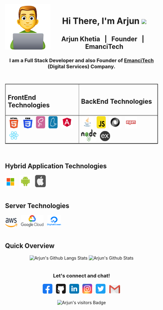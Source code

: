 <img src="https://github.com/arjunkhetia/arjunkhetia/blob/master/images/developer.png" align="left" width="150" height="150">
<div align="center">
   <h1>Hi There, I'm Arjun  <img src="https://media.giphy.com/media/hvRJCLFzcasrR4ia7z/giphy.gif" width="25px"> </h1>
</div>
<div align="center">
   <h2> Arjun Khetia &nbsp; | &nbsp; Founder &nbsp; | &nbsp; EmanciTech </h2>
   <h3>
      I am a Full Stack Developer and also Founder of 
      <span>
         <a href="http://www.emancitech.com">EmanciTech</a>
      </span> 
      (Digital Services) Company.
   </h3>
</div>
<br />
<table border="none">
 <tr>
    <td><h2>FrontEnd Technologies</h2></td>
    <td><h2>BackEnd Technologies</h2></td>
 </tr>
 <tr>
    <td>
      <img raw=true height="35" width="40" src="https://github.com/arjunkhetia/arjunkhetia/blob/master/images/html.png">
      &nbsp;
      <img raw=true height="35" width="30" src="https://github.com/arjunkhetia/arjunkhetia/blob/master/images/css.png">
      &nbsp;
      <img raw=true height="40" width="30" src="https://github.com/arjunkhetia/arjunkhetia/blob/master/images/sass.svg">
      &nbsp;
      <img raw=true height="40" width="30" src="https://github.com/arjunkhetia/arjunkhetia/blob/master/images/yarn.svg">
      &nbsp;
      <img raw=true height="40" width="40" src="https://github.com/arjunkhetia/arjunkhetia/blob/master/images/angular.svg">
      &nbsp;
      <img raw=true height="40" width="40" src="https://github.com/arjunkhetia/arjunkhetia/blob/master/images/react.svg">
    </td>
    <td>
      <img raw=true height="40" width="40" src="https://github.com/arjunkhetia/arjunkhetia/blob/master/images/java.svg">
      &nbsp;
      <img raw=true height="40" width="30" src="https://github.com/arjunkhetia/arjunkhetia/blob/master/images/javascript.svg">
      &nbsp;
      <img raw=true height="40" width="40" src="https://github.com/arjunkhetia/arjunkhetia/blob/master/images/json.svg">
      &nbsp;
      <img raw=true height="40" width="40" src="https://github.com/arjunkhetia/arjunkhetia/blob/master/images/npm.svg">
      &nbsp;
      <img raw=true height="40" width="50" src="https://github.com/arjunkhetia/arjunkhetia/blob/master/images/nodejs.png">
      &nbsp;
      <img raw=true height="35" width="35" src="https://github.com/arjunkhetia/arjunkhetia/blob/master/images/expressjs.png">
    </td>
 </tr>
</table>
<br />
<div align="left">
   <h2> Hybrid Application Technologies </h2>
   <img raw=true height="35" width="35" src="https://github.com/arjunkhetia/arjunkhetia/blob/master/images/windows.svg">
   &nbsp;
   <img raw=true height="40" width="40" src="https://github.com/arjunkhetia/arjunkhetia/blob/master/images/android.svg">
   &nbsp;
   <img raw=true height="40" width="35" src="https://github.com/arjunkhetia/arjunkhetia/blob/master/images/apple.svg">
</div>
<br />
<div align="left">
   <h2> Server Technologies </h2>
   <img raw=true height="30" width="40" src="https://github.com/arjunkhetia/arjunkhetia/blob/master/images/aws.png">
   &nbsp;
   <img raw=true height="40" width="75" src="https://github.com/arjunkhetia/arjunkhetia/blob/master/images/google.png">
   &nbsp;
   <img raw=true height="40" width="45" src="https://github.com/arjunkhetia/arjunkhetia/blob/master/images/digitalocean.png">
</div>
<br />
<div align="left">
   <h2> Quick Overview </h2>
</div>
<div align="center">
   <img src="https://github-readme-stats.vercel.app/api/top-langs/?username=arjunkhetia&langs_count=10&layout=compact" align="center" alt="Arjun's Github Langs Stats" />
   <img src="https://github-readme-stats.vercel.app/api?username=arjunkhetia&show_icons=true" align="center" alt="Arjun's Github Stats" />
</div>
<br />
<div align="center">
   <h3>Let's connect and chat!</h3>
   <a href="https://www.facebook.com/arjunkhetia"><img raw=true height="32" width="32" src="https://github.com/arjunkhetia/arjunkhetia/blob/master/images/facebook.svg"></a>
   &nbsp;
   <a href="https://github.com/arjunkhetia"><img height="32" width="32" src="https://github.com/arjunkhetia/arjunkhetia/blob/master/images/github.svg"></a>
   &nbsp;
   <a href="https://www.linkedin.com/in/arjun-khetia-32527a54/"><img height="32" width="32" src="https://github.com/arjunkhetia/arjunkhetia/blob/master/images/linkedin.svg"></a>
   &nbsp;
   <a href="https://www.instagram.com/arjunkhetia/"><img height="32" width="32" src="https://github.com/arjunkhetia/arjunkhetia/blob/master/images/instagram.svg"></a>
   &nbsp;
   <a href="https://twitter.com/arjunkhetia"><img height="32" width="32" src="https://github.com/arjunkhetia/arjunkhetia/blob/master/images/twitter.svg"></a>
   &nbsp;
   <a href="mailto:arjunkhetia@gmail.com"><img width="37" src="https://github.com/arjunkhetia/arjunkhetia/blob/master/images/gmail.png"></a>
</div>
<br />
<div align="center">
   <img src="https://visitor-badge.glitch.me/badge?page_id=arjunkhetia" align="center" alt="Arjun's visitors Badge" />
</div>
